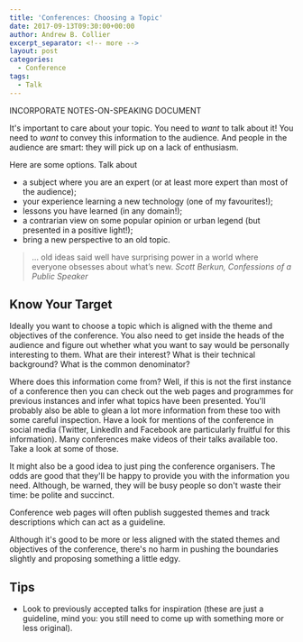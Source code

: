 ```yaml
---
title: 'Conferences: Choosing a Topic'
date: 2017-09-13T09:30:00+00:00
author: Andrew B. Collier
excerpt_separator: <!-- more -->
layout: post
categories:
  - Conference
tags:
  - Talk
---
```


INCORPORATE NOTES-ON-SPEAKING DOCUMENT

It's important to care about your topic. You need to *want* to talk about it! You need to *want* to convey this information to the audience. And people in the audience are smart: they will pick up on a lack of enthusiasm.

Here are some options. Talk about

- a subject where you are an expert (or at least more expert than most of the audience);
- your experience learning a new technology (one of my favourites!);
- lessons you have learned (in any domain!);
- a contrarian view on some popular opinion or urban legend (but presented in a positive light!);
- bring a new perspective to an old topic.

<blockquote>
	&hellip; old ideas said well have surprising power in a world where everyone obsesses about what’s new.
	<cite>
		Scott Berkun, <em>Confessions of a Public Speaker</em>
	</cite>
</blockquote>

## Know Your Target

Ideally you want to choose a topic which is aligned with the theme and objectives of the conference. You also need to get inside the heads of the audience and figure out whether what you want to say would be personally interesting to them. What are their interest? What is their technical background? What is the common denominator?

Where does this information come from? Well, if this is not the first instance of a conference then you can check out the web pages and programmes for previous instances and infer what topics have been presented. You'll probably also be able to glean a lot more information from these too with some careful inspection. Have a look for mentions of the conference in social media (Twitter, LinkedIn and Facebook are particularly fruitful for this information). Many conferences make videos of their talks available too. Take a look at some of those.

It might also be a good idea to just ping the conference organisers. The odds are good that they'll be happy to provide you with the information you need. Although, be warned, they will be busy people so don't waste their time: be polite and succinct.

Conference web pages will often publish suggested themes and track descriptions which can act as a guideline.

Although it's good to be more or less aligned with the stated themes and objectives of the conference, there's no harm in pushing the boundaries slightly and proposing something a little edgy.

## Tips

- Look to previously accepted talks for inspiration (these are just a guideline, mind you: you still need to come up with something more or less original).